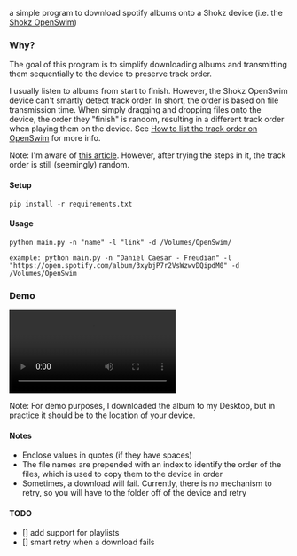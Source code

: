 a simple program to download spotify albums onto a Shokz device (i.e. the [Shokz OpenSwim](https://shokz.com/products/openswim))

### Why?

The goal of this program is to simplify downloading albums and transmitting them sequentially to the device to preserve track order.

I usually listen to albums from start to finish. However, the Shokz OpenSwim device can't smartly detect track order. In short, the order is based on file transmission time. When simply dragging and dropping files onto the device, the order they "finish" is random, resulting in a different track order when playing them on the device. See [How to list the track order on OpenSwim](https://intl.help.shokz.com/s/article/How-to-list-the-track-order-on-OpenSwim-formerly-Xtrainerz-17) for more info.

Note: I'm aware of [this article](https://en.help.shokz.com/s/get-article?urlName=how-to-list-tracks-order-EN). However, after trying the steps in it, the track order is still (seemingly) random.

#### Setup

```
pip install -r requirements.txt
```

#### Usage

```
python main.py -n "name" -l "link" -d /Volumes/OpenSwim/

example: python main.py -n "Daniel Caesar - Freudian" -l "https://open.spotify.com/album/3xybjP7r2VsWzwvDQipdM0" -d /Volumes/OpenSwim
```

### Demo

![](demo.mp4)

Note: For demo purposes, I downloaded the album to my Desktop, but in practice it should be to the location of your device.

#### Notes

- Enclose values in quotes (if they have spaces)
- The file names are prepended with an index to identify the order of the files, which is used to copy them to the device in order
- Sometimes, a download will fail. Currently, there is no mechanism to retry, so you will have to the folder off of the device and retry

#### TODO

- [] add support for playlists
- [] smart retry when a download fails
